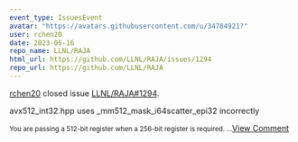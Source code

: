 ```yaml
---
event_type: IssuesEvent
avatar: "https://avatars.githubusercontent.com/u/34784921?"
user: rchen20
date: 2023-05-16
repo_name: LLNL/RAJA
html_url: https://github.com/LLNL/RAJA/issues/1294
repo_url: https://github.com/LLNL/RAJA
---
```


<a href='https://github.com/rchen20' target='_blank'>rchen20</a> closed issue <a href='https://github.com/LLNL/RAJA/issues/1294' target='_blank'>LLNL/RAJA#1294</a>.

<p>avx512_int32.hpp uses _mm512_mask_i64scatter_epi32 incorrectly</p><small>You are passing a 512-bit register when a 256-bit register is required....</small><a href='https://github.com/LLNL/RAJA/issues/1294' target='_blank'>View Comment</a>